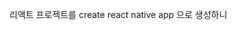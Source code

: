 리액트 프로젝트를  create react native app 으로 생성하니 
<!--stackedit_data:
eyJoaXN0b3J5IjpbMTk0MzU2NTA4NV19
-->